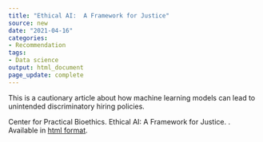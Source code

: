 ```yaml
---
title: "Ethical AI:  A Framework for Justice"
source: new
date: "2021-04-16"
categories:
- Recommendation
tags:
- Data science
output: html_document
page_update: complete
---
```


This is a cautionary article about how machine learning models can lead to unintended discriminatory hiring policies.

<!--more-->

Center for Practical Bioethics. Ethical AI:  A Framework for Justice. . Available in [html format](https://www.practicalbioethics.org/programs/artificial-intelligence.html).
